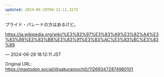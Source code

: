```yaml
---
updated: 2024-06-28T09:12:11.317Z
---
```


<p>プライド・パレードの方はあるけど。</p><p><a href="https://ja.wikipedia.org/wiki/%E3%83%97%E3%83%A9%E3%82%A4%E3%83%89%E3%83%BB%E3%83%91%E3%83%AC%E3%83%BC%E3%83%89" target="_blank" rel="nofollow noopener noreferrer" translate="no"><span class="invisible">https://</span><span class="ellipsis">ja.wikipedia.org/wiki/%E3%83%9</span><span class="invisible">7%E3%83%A9%E3%82%A4%E3%83%89%E3%83%BB%E3%83%91%E3%83%AC%E3%83%BC%E3%83%89</span></a></p>

&mdash; 2024-06-28 18:12:11 JST

Original URL: https://mastodon.social/@sakuramochi0/112693472874980101
